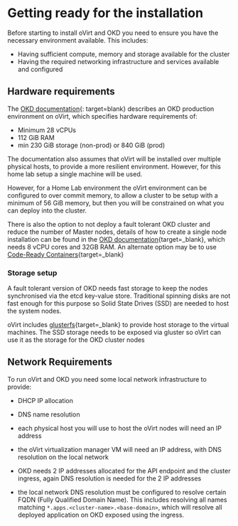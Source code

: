 # Getting ready for the installation

<!--- cSpell:ignore  glusterfs  -->

Before starting to install oVirt and OKD you need to ensure you have the necessary environment available.  This includes:

- Having sufficient compute, memory and storage available for the cluster
- Having the required networking infrastructure and services available and configured

## Hardware requirements

The [OKD documentation](https://docs.okd.io/latest/installing/installing_rhv/installing-rhv-default.html){: target=blank} describes an OKD production environment on oVirt, which specifies hardware requirements of:

- Minimum 28 vCPUs
- 112 GiB RAM
- min 230 GiB storage (non-prod) or 840 GiB (prod)

The documentation also assumes that oVirt will be installed over multiple physical hosts, to provide a more resilient environment.  However, for this home lab setup a single machine will be used.

However, for a Home Lab environment the oVirt environment can be configured to over commit memory, to allow a cluster to be setup with a minimum of 56 GiB memory, but then you will be constrained on what you can deploy into the cluster.

There is also the option to not deploy a fault tolerant OKD cluster and reduce the number of Master nodes, details of how to create a single node installation can be found in the [OKD documentation](https://docs.okd.io/latest/installing/installing_sno/install-sno-preparing-to-install-sno.html){target=_blank}, which needs 8 vCPU cores and 32GB RAM.  An alternate option may be to use [Code-Ready Containers](https://www.okd.io/crc/){target=_blank}

### Storage setup

A fault tolerant version of OKD needs fast storage to keep the nodes synchronised via the etcd key-value store.  Traditional spinning disks are not fast enough for this purpose so Solid State Drives (SSD) are needed to host the system nodes.

oVirt includes [glusterfs](https://www.gluster.org){target=_blank} to provide host storage to the virtual machines.  The SSD storage needs to be exposed via gluster so oVirt can use it as the storage for the OKD cluster nodes

## Network Requirements

To run oVirt and OKD you need some local network infrastructure to provide:

- DHCP IP allocation
- DNS name resolution

- each physical host you will use to host the oVirt nodes will need an IP address
- the oVirt virtualization manager VM will need an IP address, with DNS resolution on the local network
- OKD needs 2 IP addresses allocated for the API endpoint and the cluster ingress, again DNS resolution is needed for the 2 IP addresses
- the local network DNS resolution must be configured to resolve certain FQDN (Fully Qualified Domain Name).  This includes resolving all names matching  `*.apps.<cluster-name>.<base-domain>`, which will resolve all deployed application on OKD exposed using the ingress.
